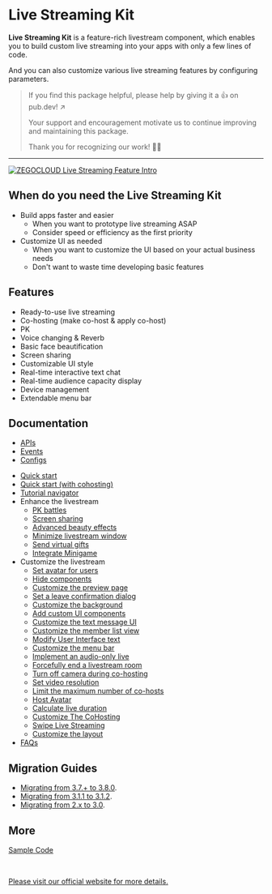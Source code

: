 

# Live Streaming Kit

**Live Streaming Kit** is a feature-rich livestream component, which enables you to build custom live streaming into your apps with only a few lines of code. 

And you can also customize various live streaming features by configuring parameters.

> 
>
>If you find this package helpful, please help by giving it a 👍 on pub.dev! ↗️
>
>Your support and encouragement motivate us to continue improving and maintaining this package.
>
>Thank you for recognizing our work! 👏👏

---

[![ZEGOCLOUD Live Streaming Feature Intro](https://res.cloudinary.com/marcomontalbano/image/upload/v1682408345/video_to_markdown/images/youtube--yt3NkjIBoMA-c05b58ac6eb4c4700831b2b3070cd403.jpg)](https://www.youtube.com/embed/yt3NkjIBoMA "ZEGOCLOUD Live Streaming Feature Intro")

## When do you need the Live Streaming Kit
- Build apps faster and easier
  - When you want to prototype live streaming ASAP
  - Consider speed or efficiency as the first priority
- Customize UI as needed
  - When you want to customize the UI based on your actual business needs
  - Don't want to waste time developing basic features

## Features
- Ready-to-use live streaming
- Co-hosting (make co-host & apply co-host)
- PK
- Voice changing & Reverb
- Basic face beautification
- Screen sharing
- Customizable UI style
- Real-time interactive text chat
- Real-time audience capacity display
- Device management
- Extendable menu bar


## Documentation

- [APIs](https://pub.dev/documentation/zego_uikit_prebuilt_live_streaming/latest/topics/APIs-topic.html)
- [Events](https://pub.dev/documentation/zego_uikit_prebuilt_live_streaming/latest/topics/Events-topic.html)
- [Configs](https://pub.dev/documentation/zego_uikit_prebuilt_live_streaming/latest/zego_uikit_prebuilt_live_streaming/ZegoUIKitPrebuiltLiveStreamingConfig-class.html)

> 
> 

- [Quick start](https://docs.zegocloud.com/article/14846)
- [Quick start (with cohosting)](https://docs.zegocloud.com/article/14882)
- [Tutorial navigator](https://docs.zegocloud.com/article/15804)
- Enhance the livestream
  - [PK battles](https://docs.zegocloud.com/article/15580)
  - [Screen sharing](https://docs.zegocloud.com/article/15641)
  - [Advanced beauty effects](https://docs.zegocloud.com/article/15975)
  - [Minimize livestream window](https://docs.zegocloud.com/article/16190)
  - [Send virtual gifts](https://docs.zegocloud.com/article/16201)
  - [Integrate Minigame](https://docs.zegocloud.com/article/16481)
- Customize the livestream
  - [Set avatar for users](https://docs.zegocloud.com/article/16307)
  - [Hide components](https://docs.zegocloud.com/article/16306)
  - [Customize the preview page](https://docs.zegocloud.com/article/16305)
  - [Set a leave confirmation dialog](https://docs.zegocloud.com/article/16309)
  - [Customize the background](https://docs.zegocloud.com/article/16311)
  - [Add custom UI components](https://docs.zegocloud.com/article/16313)
  - [Customize the text message UI](https://docs.zegocloud.com/article/16315)
  - [Customize the member list view](https://docs.zegocloud.com/article/16317)
  - [Modify User Interface text](https://docs.zegocloud.com/article/16319)
  - [Customize the menu bar](https://docs.zegocloud.com/article/16321)
  - [Implement an audio-only live](https://docs.zegocloud.com/article/16323)
  - [Forcefully end a livestream room](https://docs.zegocloud.com/article/16325)
  - [Turn off camera during co-hosting](https://docs.zegocloud.com/article/16329)
  - [Set video resolution](https://docs.zegocloud.com/article/16331)
  - [Limit the maximum number of co-hosts](https://docs.zegocloud.com/article/16333)
  - [Host Avatar](https://docs.zegocloud.com/article/16335)
  - [Calculate live duration](https://docs.zegocloud.com/article/16082)
  - [Customize The CoHosting](https://docs.zegocloud.com/article/16410)
  - [Swipe Live Streaming](https://docs.zegocloud.com/article/16478)
  - [Customize the layout](https://docs.zegocloud.com/article/16484)
- [FAQs](https://docs.zegocloud.com/article/15815)

## Migration Guides

- [Migrating from 3.7.+ to 3.8.0](https://pub.dev/documentation/zego_uikit_prebuilt_live_streaming/latest/topics/Migration_v3.x-topic.html#380).
- [Migrating from 3.1.1 to 3.1.2](https://pub.dev/documentation/zego_uikit_prebuilt_live_streaming/latest/topics/Migration_v3.x-topic.html#312).
- [Migrating from 2.x to 3.0](https://pub.dev/documentation/zego_uikit_prebuilt_live_streaming/latest/topics/Migration_v3.x-topic.html#30).

## More

[Sample Code](https://github.com/ZEGOCLOUD/zego_uikit_prebuilt_live_streaming_example_flutter)

<br />

[Please visit our official website for more details.](https://docs.zegocloud.com/article/14874)